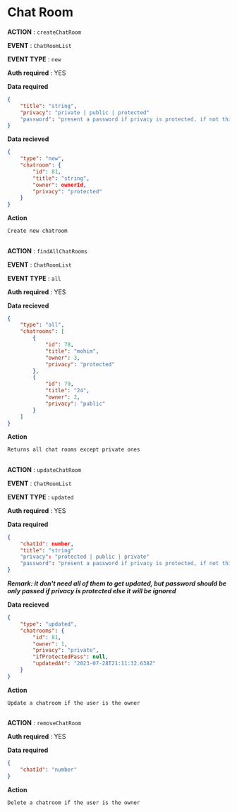 # Chat Room

**ACTION** : `createChatRoom`

**EVENT** : `ChatRoomList`

**EVENT TYPE** : `new`

**Auth required** : YES

**Data required**

```json
{
    "title": "string",
    "privacy": "private | public | protected"
    "password": "present a password if privacy is protected, if not this will be ignored"
}
```

**Data recieved**

```json
{
    "type": "new",
    "chatroom": {
        "id": 81,
        "title": "string",
        "owner": ownerId,
        "privacy": "protected"
    }
}
```

**Action**

``
    Create new chatroom
``

##

**ACTION** : `findAllChatRooms`

**EVENT** : `ChatRoomList`

**EVENT TYPE** : `all`

**Auth required** : YES


**Data recieved**

```json
{
    "type": "all",
    "chatrooms": [
        {
            "id": 78,
            "title": "mohim",
            "owner": 3,
            "privacy": "protected"
        },
        {
            "id": 79,
            "title": "24",
            "owner": 2,
            "privacy": "public"
        }
    ]
}
```

**Action**

``
    Returns all chat rooms except private ones
``

##

**ACTION** : `updateChatRoom`

**EVENT** : `ChatRoomList`

**EVENT TYPE** : `updated`

**Auth required** : YES

**Data required**

```json
{
    "chatId": number,
    "title": "string"
    "privacy": "protected | public | private"
    "password": "present a password if privacy is protected, if not this will be ignored"
}
```
***Remark: it don't need all of them to get updated, but password should be only passed if privacy is protected else it will be ignored***

**Data recieved**

```json
{
    "type": "updated",
    "chatrooms": {
        "id": 81,
        "owner": 1,
        "privacy": "private",
        "ifProtectedPass": null,
        "updatedAt": "2023-07-28T21:11:32.638Z"
    }
}
```

**Action**

``
    Update a chatroom if the user is the owner
``

##

**ACTION** : `removeChatRoom`

**Auth required** : YES

**Data required**

```json
{
    "chatId": "number"
}
```

**Action**

``
    Delete a chatroom if the user is the owner
``